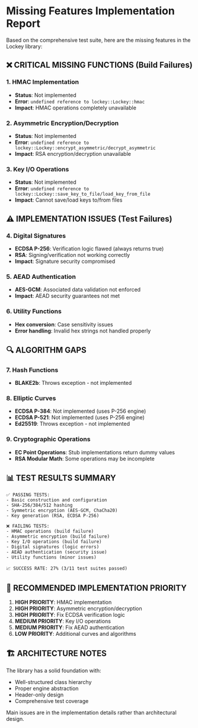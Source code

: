 # Missing Features Implementation Report

Based on the comprehensive test suite, here are the missing features in the Lockey library:

## ❌ CRITICAL MISSING FUNCTIONS (Build Failures)

### 1. HMAC Implementation
- **Status**: Not implemented
- **Error**: `undefined reference to lockey::Lockey::hmac`
- **Impact**: HMAC operations completely unavailable

### 2. Asymmetric Encryption/Decryption
- **Status**: Not implemented  
- **Error**: `undefined reference to lockey::Lockey::encrypt_asymmetric/decrypt_asymmetric`
- **Impact**: RSA encryption/decryption unavailable

### 3. Key I/O Operations
- **Status**: Not implemented
- **Error**: `undefined reference to lockey::Lockey::save_key_to_file/load_key_from_file`
- **Impact**: Cannot save/load keys to/from files

## ⚠️  IMPLEMENTATION ISSUES (Test Failures)

### 4. Digital Signatures
- **ECDSA P-256**: Verification logic flawed (always returns true)
- **RSA**: Signing/verification not working correctly
- **Impact**: Signature security compromised

### 5. AEAD Authentication
- **AES-GCM**: Associated data validation not enforced
- **Impact**: AEAD security guarantees not met

### 6. Utility Functions
- **Hex conversion**: Case sensitivity issues
- **Error handling**: Invalid hex strings not handled properly

## 🔍 ALGORITHM GAPS

### 7. Hash Functions
- **BLAKE2b**: Throws exception - not implemented

### 8. Elliptic Curves  
- **ECDSA P-384**: Not implemented (uses P-256 engine)
- **ECDSA P-521**: Not implemented (uses P-256 engine)
- **Ed25519**: Throws exception - not implemented

### 9. Cryptographic Operations
- **EC Point Operations**: Stub implementations return dummy values
- **RSA Modular Math**: Some operations may be incomplete

## 📊 TEST RESULTS SUMMARY

```
✅ PASSING TESTS:
- Basic construction and configuration
- SHA-256/384/512 hashing  
- Symmetric encryption (AES-GCM, ChaCha20)
- Key generation (RSA, ECDSA P-256)

❌ FAILING TESTS:
- HMAC operations (build failure)
- Asymmetric encryption (build failure)  
- Key I/O operations (build failure)
- Digital signatures (logic errors)
- AEAD authentication (security issue)
- Utility functions (minor issues)

📈 SUCCESS RATE: 27% (3/11 test suites passed)
```

## 🎯 RECOMMENDED IMPLEMENTATION PRIORITY

1. **HIGH PRIORITY**: HMAC implementation
2. **HIGH PRIORITY**: Asymmetric encryption/decryption
3. **HIGH PRIORITY**: Fix ECDSA verification logic
4. **MEDIUM PRIORITY**: Key I/O operations
5. **MEDIUM PRIORITY**: Fix AEAD authentication
6. **LOW PRIORITY**: Additional curves and algorithms

## 🏗️ ARCHITECTURE NOTES

The library has a solid foundation with:
- Well-structured class hierarchy
- Proper engine abstraction
- Header-only design
- Comprehensive test coverage

Main issues are in the implementation details rather than architectural design.
